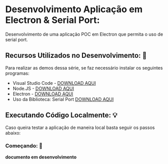 # Desenvolvimento Aplicação em Electron & Serial Port: 

Desenvolvimento de uma aplicação POC em Electron que permita o uso de serial port.


## Recursos Utilizados no Desenvolvimento: :mega: 

Para realizar as demos dessa série, se faz necessário instalar os seguintes programas:

* Visual Studio Code - [DOWNLOAD AQUI](https://code.visualstudio.com/)
* Node.JS - [DOWNLOAD AQUI](https://nodejs.org/en/)
* Electron - [DOWNLOAD AQUI](https://electronjs.org/)
* Uso da Biblioteca: Serial Port [DOWNLOAD AQUI](https://www.npmjs.com/package/serialport)

## Executando Código Localmente: :bulb: 

Caso queira testar a aplicação de maneira local basta seguir os passos abaixo:

### Começando: :rocket:


**documento em desenvolvimento**




